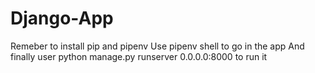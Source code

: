 # Django-App
Remeber to install pip and pipenv
Use pipenv shell to go in the app
And finally user python manage.py runserver 0.0.0.0:8000 to run it
